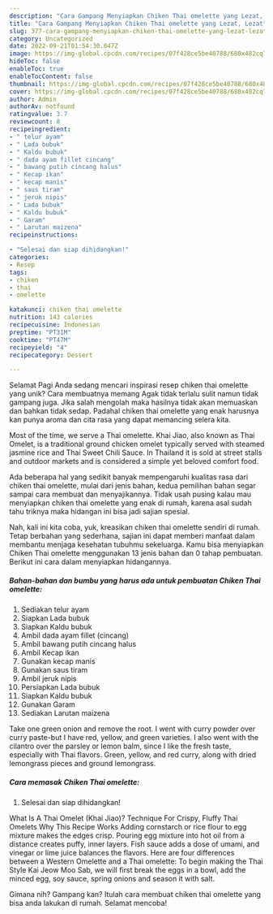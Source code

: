 ```yaml
---
description: "Cara Gampang Menyiapkan Chiken Thai omelette yang Lezat, Lezat"
title: "Cara Gampang Menyiapkan Chiken Thai omelette yang Lezat, Lezat"
slug: 377-cara-gampang-menyiapkan-chiken-thai-omelette-yang-lezat-lezat
category: Uncategorized
date: 2022-09-21T01:54:30.047Z
image: https://img-global.cpcdn.com/recipes/07f428ce5be40788/680x482cq70/chiken-thai-omelette-foto-resep-utama.jpg
hideToc: false
enableToc: true
enableTocContent: false
thumbnail: https://img-global.cpcdn.com/recipes/07f428ce5be40788/680x482cq70/chiken-thai-omelette-foto-resep-utama.jpg
cover: https://img-global.cpcdn.com/recipes/07f428ce5be40788/680x482cq70/chiken-thai-omelette-foto-resep-utama.jpg
author: Admin
authorAv: notfound
ratingvalue: 3.7
reviewcount: 8
recipeingredient:
- " telur ayam"
- " Lada bubuk"
- " Kaldu bubuk"
- " dada ayam fillet cincang"
- " bawang putih cincang halus"
- " Kecap ikan"
- " kecap manis"
- " saus tiram"
- " jeruk nipis"
- " Lada bubuk"
- " Kaldu bubuk"
- " Garam"
- " Larutan maizena"
recipeinstructions:

- "Selesai dan siap dihidangkan!"
categories:
- Resep
tags:
- chiken
- thai
- omelette

katakunci: chiken thai omelette 
nutrition: 143 calories
recipecuisine: Indonesian
preptime: "PT31M"
cooktime: "PT47M"
recipeyield: "4"
recipecategory: Dessert

---
```



Selamat Pagi Anda sedang mencari inspirasi resep chiken thai omelette yang unik? Cara membuatnya memang Agak tidak terlalu sulit namun tidak gampang juga. Jika salah mengolah maka hasilnya tidak akan memuaskan dan bahkan tidak sedap. Padahal chiken thai omelette yang enak harusnya kan punya aroma dan cita rasa yang dapat memancing selera kita.


Most of the time, we serve a Thai omelette. Khai Jiao, also known as Thai Omelet, is a traditional ground chicken omelet typically served with steamed jasmine rice and Thai Sweet Chili Sauce. In Thailand it is sold at street stalls and outdoor markets and is considered a simple yet beloved comfort food.

Ada beberapa hal yang sedikit banyak mempengaruhi kualitas rasa dari chiken thai omelette, mulai dari jenis bahan, kedua pemilihan bahan segar sampai cara membuat dan menyajikannya. Tidak usah pusing kalau mau menyiapkan chiken thai omelette yang enak di rumah, karena asal sudah tahu triknya maka hidangan ini bisa jadi sajian spesial.


Nah, kali ini kita coba, yuk, kreasikan chiken thai omelette sendiri di rumah. Tetap berbahan yang sederhana, sajian ini dapat memberi manfaat dalam membantu menjaga kesehatan tubuhmu sekeluarga. Kamu bisa menyiapkan Chiken Thai omelette menggunakan 13 jenis bahan dan 0 tahap pembuatan. Berikut ini cara dalam menyiapkan hidangannya.

<!--inarticleads1-->

##### Bahan-bahan dan bumbu yang harus ada untuk pembuatan Chiken Thai omelette:

1. Sediakan  telur ayam
1. Siapkan  Lada bubuk
1. Siapkan  Kaldu bubuk
1. Ambil  dada ayam fillet (cincang)
1. Ambil  bawang putih cincang halus
1. Ambil  Kecap ikan
1. Gunakan  kecap manis
1. Gunakan  saus tiram
1. Ambil  jeruk nipis
1. Persiapkan  Lada bubuk
1. Siapkan  Kaldu bubuk
1. Gunakan  Garam
1. Sediakan  Larutan maizena


Take one green onion and remove the root. I went with curry powder over curry paste-but I have red, yellow, and green varieties. I also went with the cilantro over the parsley or lemon balm, since I like the fresh taste, especially with Thai flavors. Green, yellow, and red curry, along with dried lemongrass pieces and ground lemongrass. 

<!--inarticleads2-->

##### Cara memasak Chiken Thai omelette:


1. Selesai dan siap dihidangkan!

What Is A Thai Omelet (Khai Jiao)? Technique For Crispy, Fluffy Thai Omelets Why This Recipe Works Adding cornstarch or rice flour to egg mixture makes the edges crisp. Pouring egg mixture into hot oil from a distance creates puffy, inner layers. Fish sauce adds a dose of umami, and vinegar or lime juice balances the flavors. Here are four differences between a Western Omelette and a Thai omelette: To begin making the Thai Style Kai Jeow Moo Sab, we will first break the eggs in a bowl, add the minced egg, soy sauce, spring onions and season it with salt. 

Gimana nih? Gampang kan? Itulah cara membuat chiken thai omelette yang bisa anda lakukan di rumah. Selamat mencoba!
